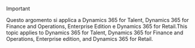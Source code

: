 > [!IMPORTANT]
> <span data-ttu-id="0abc2-101">Questo argomento si applica a Dynamics 365 for Talent, Dynamics 365 for Finance and Operations, Enterprise Edition e Dynamics 365 for Retail.</span><span class="sxs-lookup"><span data-stu-id="0abc2-101">This topic applies to Dynamics 365 for Talent, Dynamics 365 for Finance and Operations, Enterprise edition, and Dynamics 365 for Retail.</span></span> 
